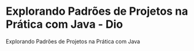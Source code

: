 # Explorando Padrões de Projetos na Prática com Java - Dio
Explorando Padrões de Projetos na Prática com Java
